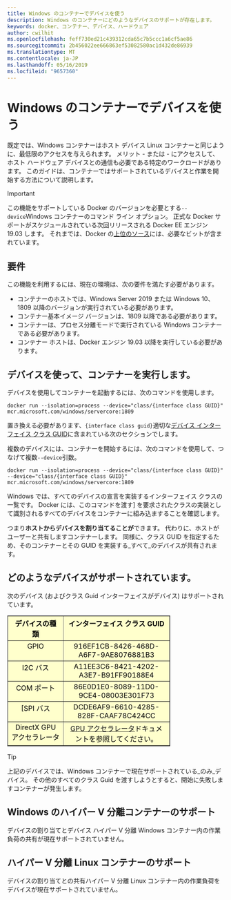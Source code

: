 ```yaml
---
title: Windows のコンテナーでデバイスを使う
description: Windows のコンテナーにどのようなデバイスのサポートが存在します。
keywords: docker、コンテナー、デバイス、ハードウェア
author: cwilhit
ms.openlocfilehash: feff730ed21c439312cda65c7b5ccc1a6cf5ae86
ms.sourcegitcommit: 2b456022ee666863ef53082580ac1d432de86939
ms.translationtype: MT
ms.contentlocale: ja-JP
ms.lasthandoff: 05/16/2019
ms.locfileid: "9657360"
---
```

# <a name="devices-in-containers-on-windows"></a>Windows のコンテナーでデバイスを使う

既定では、Windows コンテナーはホスト デバイス Linux コンテナーと同じように、最低限のアクセスを与えられます。 メリット - または - にアクセスして、ホスト ハードウェア デバイスとの通信も必要である特定のワークロードがあります。 このガイドは、コンテナーではサポートされているデバイスと作業を開始する方法について説明します。

> [!IMPORTANT]
> この機能をサポートしている Docker のバージョンを必要とする`--device`Windows コンテナーのコマンド ライン オプション。 正式な Docker サポートがスケジュールされている次回リリースされる Docker EE エンジン 19.03 します。 それまでは、Docker の[上位のソース](https://master.dockerproject.org/)には、必要なビットが含まれています。

## <a name="requirements"></a>要件

この機能を利用するには、現在の環境は、次の要件を満たす必要があります。
- コンテナーのホストでは、Windows Server 2019 または Windows 10、1809 以降のバージョンが実行されている必要があります。
- コンテナー基本イメージ バージョンは、1809 以降である必要があります。
- コンテナーは、プロセス分離モードで実行されている Windows コンテナーである必要があります。
- コンテナー ホストは、Docker エンジン 19.03 以降を実行している必要があります。

## <a name="run-a-container-with-a-device"></a>デバイスを使って、コンテナーを実行します。

デバイスを使用してコンテナーを起動するには、次のコマンドを使用します。

```shell
docker run --isolation=process --device="class/{interface class GUID}" mcr.microsoft.com/windows/servercore:1809
```

置き換える必要があります、`{interface class guid}`適切な[デバイス インターフェイス クラス GUID](https://docs.microsoft.com/windows-hardware/drivers/install/overview-of-device-interface-classes)に含まれている次のセクションでします。

複数のデバイスには、コンテナーを開始するには、次のコマンドを使用して、つなげて複数`--device`引数。

```shell
docker run --isolation=process --device="class/{interface class GUID}" --device="class/{interface class GUID}" mcr.microsoft.com/windows/servercore:1809
```

Windows では、すべてのデバイスの宣言を実装するインターフェイス クラスの一覧です。 Docker には、このコマンドを渡す] を要求されたクラスの実装として識別されるすべてのデバイスをコンテナーに組み込ますることを確認します。

つまり**ホストからデバイスを割り当てることが**できます。 代わりに、ホストがユーザーと共有しますコンテナーします。 同様に、クラス GUID を指定するため、そのコンテナーとその GUID を実装する_すべて_のデバイスが共有されます。

## <a name="what-devices-are-supported"></a>どのようなデバイスがサポートされています。

次のデバイス (およびクラス Guid インターフェイスがデバイス) はサポートされています。
  
<table border="1" style="background-color:FFFFCC;border-collapse:collapse;border:1px solid FFCC00;color:000000;width:75%" cellpadding="5" cellspacing="5">
<thead>
<tr valign="top">
<th><center>デバイスの種類</center></th>
<th><center>インターフェイス クラス GUID</center></th>
</tr>
</thead>
<tbody>
<tr valign="top">
<td><center>GPIO</center></td>
<td><center>916EF1CB-8426-468D-A6F7-9AE8076881B3</center></td>
</tr>
<tr valign="top">
<td><center>I2C バス</center></td>
<td><center>A11EE3C6-8421-4202-A3E7-B91FF90188E4</center></td>
</tr>
<tr valign="top">
<td><center>COM ポート</center></td>
<td><center>86E0D1E0-8089-11D0-9CE4-08003E301F73</center></td>
</tr>
<tr valign="top">
<td><center>[SPI バス</center></td>
<td><center>DCDE6AF9-6610-4285-828F-CAAF78C424CC</center></td>
</tr>
<tr valign="top">
<td><center>DirectX GPU アクセラレータ</center></td>
<td><center><a href="https://docs.microsoft.com/en-us/virtualization/windowscontainers/deploy-containers/gpu-acceleration">GPU アクセラレータ</a>ドキュメントを参照してください。</center></td>
</tr>
</tbody>
</table>

> [!TIP]
> 上記のデバイスでは、Windows コンテナーで現在サポートされている_のみ_デバイス。 その他のすべてのクラス Guid を渡すしようとすると、開始に失敗しますコンテナーが発生します。

## <a name="hyper-v-isolated-windows-container-support"></a>Windows のハイパー V 分離コンテナーのサポート

デバイスの割り当てとデバイス ハイパー V 分離 Windows コンテナー内の作業負荷の共有が現在サポートされていません。

## <a name="hyper-v-isolated-linux-container-support"></a>ハイパー V 分離 Linux コンテナーのサポート

デバイスの割り当てとの共有ハイパー V 分離 Linux コンテナー内の作業負荷をデバイスが現在サポートされていません。
